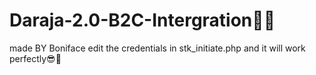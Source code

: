# Daraja-2.0-B2C-Intergration👨‍💻
made BY Boniface
edit the credentials in stk_initiate.php and it will work perfectly😎🌈
